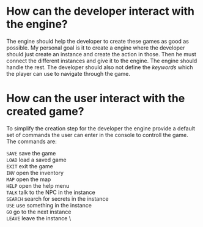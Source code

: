 # How can the developer interact with the engine?

The engine should help the developer to create these games as good as possible. My personal goal is it to create a engine where the developer should just create an instance and create the action in those. Then he must connect the different instances and give it to the engine. The engine should handle the rest. The developer should also not define the *keywords* which the player can use to navigate through the game.

# How can the user interact with the created game?

To simplify the creation step for the developer the engine provide a default set of commands the user can enter in the console to controll the game. The commands are:

`SAVE`      save the game                           \
`LOAD`      load a saved game                       \
`EXIT`      exit the game                           \
`INV`       open the inventory                      \
`MAP`       open the map                            \
`HELP`      open the help menu                      \
`TALK`      talk to the NPC in the instance         \
`SEARCH`    search for secrets in the instance      \
`USE`       use something in the instance           \
`GO`        go to the next instance                 \
`LEAVE`     leave the instance                      \